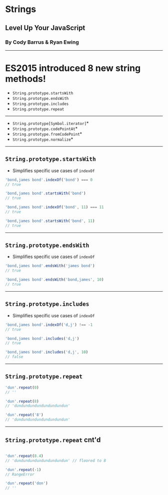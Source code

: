 # Strings
## Level Up Your JavaScript
### By Cody Barrus & Ryan Ewing

---

# ES2015 introduced 8 new string methods!

- `String.prototype.startsWith`
- `String.prototype.endsWith`
- `String.prototype.includes`
- `String.prototype.repeat`

---

- `String.prototype[Symbol.iterator]`*
- `String.prototype.codePointAt`*
- `String.prototype.fromCodePoint`*
- `String.prototype.normalize`*

---

## `String.prototype.startsWith`

- Simplifies specific use cases of `indexOf`

```JavaScript
'bond,james bond'.indexOf('bond') === 0
// true

'bond,james bond'.startsWith('bond')
// true

'bond,james bond'.indexOf('bond', 11) === 11
// true

'bond,james bond'.startsWith('bond', 11)
// true
```

---

## `String.prototype.endsWith`

- Simplifies specific use cases of `indexOf`

```JavaScript
'bond,james bond'.endsWith('james bond')
// true

'bond,james bond'.endsWith('bond,james', 10)
// true
```

---

## `String.prototype.includes`

- Simplifies specific use cases of `indexOf`

```JavaScript
'bond,james bond'.indexOf('d,j') !== -1
// true

'bond,james bond'.includes('d,j')
// true

'bond,james bond'.includes('d,j', 10)
// false
```
---

## `String.prototype.repeat`

```JavaScript
'dun'.repeat(0)
// ''

'dun'.repeat(8)
// 'dundundundundundundundun'

'dun'.repeat('8')
// 'dundundundundundundundun'

```

---

## `String.prototype.repeat` cnt'd

```JavaScript

'dun'.repeat(8.4)
// 'dundundundundundundundun' // floored to 8

'dun'.repeat(-1)
// RangeError

'dun'.repeat('don')
// ''
```
